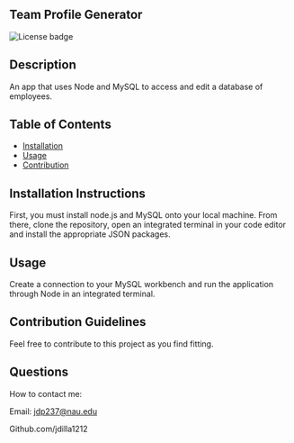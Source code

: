 ## Team Profile Generator
![License badge](https://img.shields.io/badge/license-MIT-green)

## Description
An app that uses Node and MySQL to access and edit a database of employees.

## Table of Contents

* [Installation](#installation)
* [Usage](#usage)
* [Contribution](#contribution)

## Installation Instructions
First, you must install node.js and MySQL onto your local machine. From there, clone the repository, open an integrated terminal in your code editor and install the appropriate JSON packages.

## Usage
Create a connection to your MySQL workbench and run the application through Node in an integrated terminal.

## Contribution Guidelines
Feel free to contribute to this project as you find fitting.

## Questions
How to contact me:

Email: jdp237@nau.edu

Github.com/jdilla1212